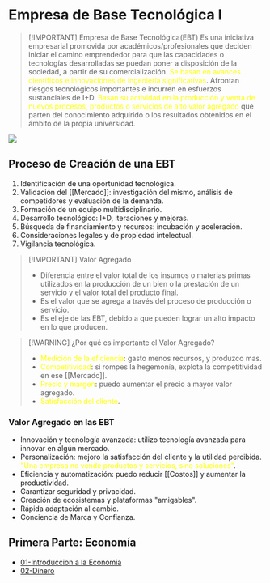 # Empresa de Base Tecnológica I


> [!IMPORTANT] Empresa de Base Tecnológica(EBT)
> Es una iniciativa empresarial promovida por académicos/profesionales que deciden iniciar el camino emprendedor para que las capacidades o tecnologías desarrolladas se puedan poner a disposición de la sociedad, a partir de su comercialización. 
> <span style="color:#ffff00">Se basan en avances científicos e innovaciones de ingeniería significativas</span>.
>  Afrontan riesgos tecnológicos importantes e incurren en esfuerzos sustanciales de I+D.
> <span style="color:#ffff00">Basan su actividad en la producción y venta de nuevos procesos, productos o servicios de alto valor agregado</span> que parten del conocimiento adquirido o los resultados obtenidos en el ámbito de la propia universidad.


![](Empresa%20de%20Base%20Tecnológica%20I/img/Pasted%20image%2020240502072903.png)

## Proceso de Creación de una EBT
1. Identificación de una oportunidad tecnológica.
2. Validación del [[Mercado]]: investigación del mismo, análisis de competidores y evaluación de la demanda.
3. Formación de un equipo multidisciplinario.
4. Desarrollo tecnológico: I+D, iteraciones y mejoras.
5. Búsqueda de financiamiento y recursos: incubación y aceleración.
6. Consideraciones legales y de propiedad intelectual.
7. Vigilancia tecnológica.


> [!IMPORTANT] Valor Agregado
> - Diferencia entre el valor total de los insumos o materias primas utilizados en la producción de un bien o la prestación de un servicio y el valor total del producto final.
> - Es el valor que se agrega a través del proceso de producción o servicio.
> - Es el eje de las EBT, debido a que pueden lograr un alto impacto en lo que producen.


> [!WARNING] ¿Por qué es importante el Valor Agregado?
> - <span style="color:#ffff00">Medición de la eficiencia</span>: gasto menos recursos, y produzco mas.
> - <span style="color:#ffff00">Competitividad</span>: si rompes la hegemonía, explota la competitividad en ese [[Mercado]].
> - <span style="color:#ffff00">Precio y margen</span>: puedo aumentar el precio a mayor valor agregado.
> - <span style="color:#ffff00">Satisfacción del cliente</span>.

### Valor Agregado en las EBT

- Innovación y tecnología avanzada: utilizo tecnología avanzada para innovar en algún mercado.
- Personalización: mejoro la satisfacción del cliente y la utilidad percibida. <span style="color:#ffff00">"Una empresa no vende productos y servicios, sino soluciones"</span>.
- Eficiencia y automatización: puedo reducir [[Costos]] y aumentar la productividad.
- Garantizar seguridad y privacidad.
- Creación de ecosistemas y plataformas "amigables".
- Rápida adaptación al cambio.
- Conciencia de Marca y Confianza.


## Primera Parte: Economía
- [01-Introduccion a la Economia](Empresa%20de%20Base%20Tecnológica%20I/01-Introduccion%20a%20la%20Economia.md)
- [02-Dinero](Empresa%20de%20Base%20Tecnológica%20I/02-Dinero.md)